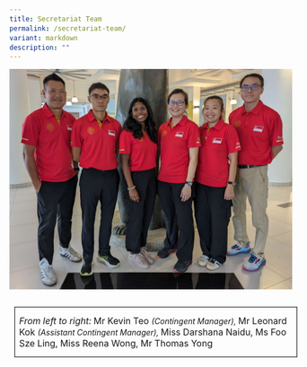 ```yaml
---
title: Secretariat Team
permalink: /secretariat-team/
variant: markdown
description: ""
---
```

![](/images/Sceretariat_Team.jpg)
         

<table style="border-collapse:collapse;border:none;mso-border-alt:solid windowtext .5pt;
 mso-yfti-tbllook:1184;mso-table-lspace:9.0pt;margin-left:6.75pt;mso-table-rspace:
 9.0pt;margin-right:6.75pt;mso-table-anchor-vertical:paragraph;mso-table-anchor-horizontal:
 margin;mso-table-left:center;mso-table-top:28.65pt;mso-padding-alt:0cm 5.4pt 0cm 5.4pt" align="left" cellpadding="0" cellspacing="0" border="1" class="MsoTableGrid"><tbody><tr style="mso-yfti-irow:0;mso-yfti-firstrow:yes;mso-yfti-lastrow:yes;
  height:36.2pt"><td style="width:389.8pt;border:solid windowtext 1.0pt;
  mso-border-alt:solid windowtext .5pt;padding:0cm 5.4pt 0cm 5.4pt;height:36.2pt" valign="top" width="520"><p style="mso-element:frame;mso-element-frame-hspace:9.0pt;
  mso-element-wrap:around;mso-element-anchor-vertical:paragraph;mso-element-anchor-horizontal:
  margin;mso-element-left:center;mso-element-top:28.65pt;mso-height-rule:exactly" class="MsoNoSpacing"><i><span style="font-size:12.0pt;mso-ascii-font-family:Calibri;mso-ascii-theme-font:
  minor-latin;mso-hansi-font-family:Calibri;mso-hansi-theme-font:minor-latin;
  mso-bidi-font-family:Calibri;mso-bidi-theme-font:minor-latin;mso-ansi-language:
  EN-GB;mso-bidi-font-weight:bold" lang="EN-GB">From left to right: </span></i><span style="font-size:12.0pt;mso-ascii-font-family:Calibri;mso-ascii-theme-font:
  minor-latin;mso-hansi-font-family:Calibri;mso-hansi-theme-font:minor-latin;
  mso-bidi-font-family:Calibri;mso-bidi-theme-font:minor-latin;mso-ansi-language:
  EN-GB;mso-bidi-font-weight:bold" lang="EN-GB">Mr Kevin Teo </span><i><span style="mso-ascii-font-family:Calibri;mso-ascii-theme-font:minor-latin;
  mso-hansi-font-family:Calibri;mso-hansi-theme-font:minor-latin;mso-bidi-font-family:
  Calibri;mso-bidi-theme-font:minor-latin;mso-ansi-language:EN-GB;mso-bidi-font-weight:
  bold" lang="EN-GB">(Contingent Manager), </span></i><span style="font-size:
  12.0pt;mso-ascii-font-family:Calibri;mso-ascii-theme-font:minor-latin;
  mso-hansi-font-family:Calibri;mso-hansi-theme-font:minor-latin;mso-bidi-font-family:
  Calibri;mso-bidi-theme-font:minor-latin;mso-ansi-language:EN-GB;mso-bidi-font-weight:
  bold" lang="EN-GB">Mr Leonard Kok </span><i><span style="mso-ascii-font-family:
  Calibri;mso-ascii-theme-font:minor-latin;mso-hansi-font-family:Calibri;
  mso-hansi-theme-font:minor-latin;mso-bidi-font-family:Calibri;mso-bidi-theme-font:
  minor-latin;mso-ansi-language:EN-GB;mso-bidi-font-weight:bold" lang="EN-GB">(Assistant Contingent Manager), </span></i><span style="font-size:12.0pt;
  mso-ascii-font-family:Calibri;mso-ascii-theme-font:minor-latin;mso-hansi-font-family:
  Calibri;mso-hansi-theme-font:minor-latin;mso-bidi-font-family:Calibri;
  mso-bidi-theme-font:minor-latin;mso-ansi-language:EN-GB;mso-bidi-font-weight:
  bold" lang="EN-GB">Miss Darshana Naidu</span><span style="font-size:12.0pt;
  mso-bidi-font-family:Calibri;mso-bidi-theme-font:minor-latin;mso-ansi-language:
  EN-GB;mso-bidi-font-weight:bold" lang="EN-GB">, </span><span style="font-size:
  12.0pt;mso-ascii-font-family:Calibri;mso-ascii-theme-font:minor-latin;
  mso-hansi-font-family:Calibri;mso-hansi-theme-font:minor-latin;mso-bidi-font-family:
  Calibri;mso-bidi-theme-font:minor-latin;mso-ansi-language:EN-GB;mso-bidi-font-weight:
  bold" lang="EN-GB">Ms Foo Sze Ling, Miss Reena Wong, Mr Thomas Yong</span><b style="mso-bidi-font-weight:normal"><span style="font-size:12.0pt;
  mso-ascii-font-family:Calibri;mso-ascii-theme-font:minor-latin;mso-hansi-font-family:
  Calibri;mso-hansi-theme-font:minor-latin;mso-bidi-font-family:Calibri;
  mso-bidi-theme-font:minor-latin;mso-ansi-language:EN-GB" lang="EN-GB"></span></b></p></td></tr></tbody></table>